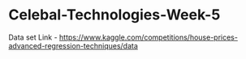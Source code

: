 # Celebal-Technologies-Week-5

Data set Link - https://www.kaggle.com/competitions/house-prices-advanced-regression-techniques/data
